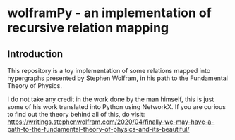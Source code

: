 # wolframPy - an implementation of recursive relation mapping #

## Introduction ##

This repository is a toy implementation of some relations mapped into hypergraphs presented by Stephen Wolfram, 
in his path to the Fundamental Theory of Physics.

I do not take any credit in the work done by the man himself, this is just some of his work translated into 
Python using NetworkX. If you are curious to find out the theory behind all of this, do visit:
https://writings.stephenwolfram.com/2020/04/finally-we-may-have-a-path-to-the-fundamental-theory-of-physics-and-its-beautiful/



